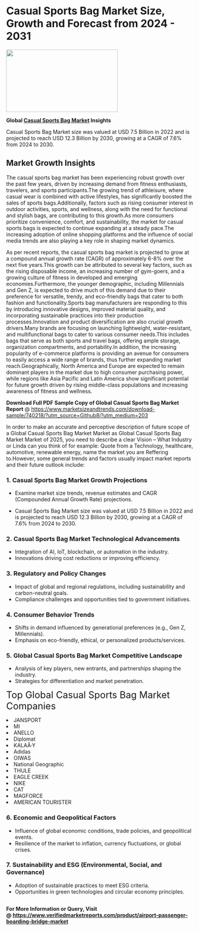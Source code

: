 <H1>Casual Sports Bag Market Size, Growth and Forecast from 2024 - 2031</H1><img class="aligncenter size-medium wp-image-584254" src="https://thirdeyenews.in/wp-content/uploads/2024/09/Global-Market-Research-300x168.jpeg" alt="" width="300" height="168" /><p><strong>Global&nbsp;<a href="https://www.marketsizeandtrends.com/download-sample/740218/?utm_source=Github8j?utm_medium=203">Casual Sports Bag Market</a> Insights</strong></p><p>Casual Sports Bag Market size was valued at USD 7.5 Billion in 2022 and is projected to reach USD 12.3 Billion by 2030, growing at a CAGR of 7.6% from 2024 to 2030.</p><p><h2>Market Growth Insights</h2> <p>The casual sports bag market has been experiencing robust growth over the past few years, driven by increasing demand from fitness enthusiasts, travelers, and sports participants.The growing trend of athleisure, where casual wear is combined with active lifestyles, has significantly boosted the sales of sports bags.Additionally, factors such as rising consumer interest in outdoor activities, sports, and wellness, along with the need for functional and stylish bags, are contributing to this growth.As more consumers prioritize convenience, comfort, and sustainability, the market for casual sports bags is expected to continue expanding at a steady pace.The increasing adoption of online shopping platforms and the influence of social media trends are also playing a key role in shaping market dynamics.</p> <p>As per recent reports, the casual sports bag market is projected to grow at a compound annual growth rate (CAGR) of approximately 6-8% over the next five years.This growth can be attributed to several key factors, such as the rising disposable income, an increasing number of gym-goers, and a growing culture of fitness in developed and emerging economies.Furthermore, the younger demographic, including Millennials and Gen Z, is expected to drive much of this demand due to their preference for versatile, trendy, and eco-friendly bags that cater to both fashion and functionality.Sports bag manufacturers are responding to this by introducing innovative designs, improved material quality, and incorporating sustainable practices into their production processes.Innovation and product diversification are also crucial growth drivers.Many brands are focusing on launching lightweight, water-resistant, and multifunctional bags to cater to various consumer needs.This includes bags that serve as both sports and travel bags, offering ample storage, organization compartments, and portability.In addition, the increasing popularity of e-commerce platforms is providing an avenue for consumers to easily access a wide range of brands, thus further expanding market reach.Geographically, North America and Europe are expected to remain dominant players in the market due to high consumer purchasing power, while regions like Asia Pacific and Latin America show significant potential for future growth driven by rising middle-class populations and increasing awareness of fitness and wellness.<p><span class=""><strong>Download Full PDF Sample Copy of Global Casual Sports Bag Market Report</strong> @ <a href="https://www.marketsizeandtrends.com/download-sample/740218/?utm_source=Github8j?utm_medium=203" target="_blank">https://www.marketsizeandtrends.com/download-sample/740218/?utm_source=Github8j?utm_medium=203</a></span></p><p>In order to make an accurate and perceptive description of future scope of a Global&nbsp;Casual Sports Bag Market Market as Global&nbsp;Casual Sports Bag Market Market of 2025, you need to describe a clear Vision &ndash; What Industry or Linda can you think of for example: Quote from a Technology, healthcare, automotive, renewable energy, name the market you are Reffering to.However, some general trends and factors usually impact market reports and their future outlook include:</p><h3>1.&nbsp;<strong>Casual Sports Bag Market Growth Projections</strong></h3><ul><li>Examine market size trends, revenue estimates and CAGR (Compounded Annual Growth Rate) projections.</li><li><p>Casual Sports Bag Market size was valued at USD 7.5 Billion in 2022 and is projected to reach USD 12.3 Billion by 2030, growing at a CAGR of 7.6% from 2024 to 2030.</p></li></ul><h3>2.&nbsp;<strong>Casual Sports Bag Market Technological Advancements</strong></h3><ul><li>Integration of AI, IoT, blockchain, or automation in the industry.</li><li>Innovations driving cost reductions or improving efficiency.</li></ul><h3>3.&nbsp;<strong>Regulatory and Policy Changes</strong></h3><ul><li>Impact of global and regional regulations, including sustainability and carbon-neutral goals.</li><li>Compliance challenges and opportunities tied to government initiatives.</li></ul><h3>4.&nbsp;<strong>Consumer Behavior Trends</strong></h3><ul><li>Shifts in demand influenced by generational preferences (e.g., Gen Z, Millennials).</li><li>Emphasis on eco-friendly, ethical, or personalized products/services.</li></ul><h3>5.&nbsp;<strong>Global Casual Sports Bag Market Competitive Landscape</strong></h3><ul><li>Analysis of key players, new entrants, and partnerships shaping the industry.</li><li>Strategies for differentiation and market penetration.</li></ul><p data-pm-slice="1 1 []"><span style="color: inherit; font-family: inherit; font-size: 25px;">Top Global Casual Sports Bag Market Companies</span></p><div class="" data-test-id=""><p><li>JANSPORT</li><li> MI</li><li> ANELLO</li><li> Diplomat</li><li> KALAÂ·Y</li><li> Adidas</li><li> OIWAS</li><li> National Geographic</li><li> THULE</li><li> EAGLE CREEK</li><li> NIKE</li><li> CAT</li><li> MAGFORCE</li><li> AMERICAN TOURISTER</li></p></div><h3>6.&nbsp;<strong>Economic and Geopolitical Factors</strong></h3><ul><li>Influence of global economic conditions, trade policies, and geopolitical events.</li><li>Resilience of the market to inflation, currency fluctuations, or global crises.</li></ul><h3>7.&nbsp;<strong>Sustainability and ESG (Environmental, Social, and Governance)</strong></h3><ul><li>Adoption of sustainable practices to meet ESG criteria.</li><li>Opportunities in green technologies and circular economy principles.</li></ul><h2><strong style="font-size: 14px;">For More Information or Query, Visit @&nbsp;</strong><a style="background-color: #ffffff; font-size: 14px;" href="https://www.marketsizeandtrends.com/report/casual-sports-bag-market/" target="_blank">https://www.verifiedmarketreports.com/product/airport-passenger-boarding-bridge-market</a></h2>